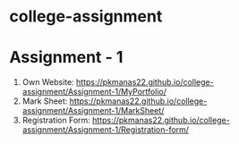 # college-assignment
# Assignment - 1
1. Own Website: https://pkmanas22.github.io/college-assignment/Assignment-1/MyPortfolio/
2. Mark Sheet: https://pkmanas22.github.io/college-assignment/Assignment-1/MarkSheet/
3. Registration Form: https://pkmanas22.github.io/college-assignment/Assignment-1/Registration-form/

